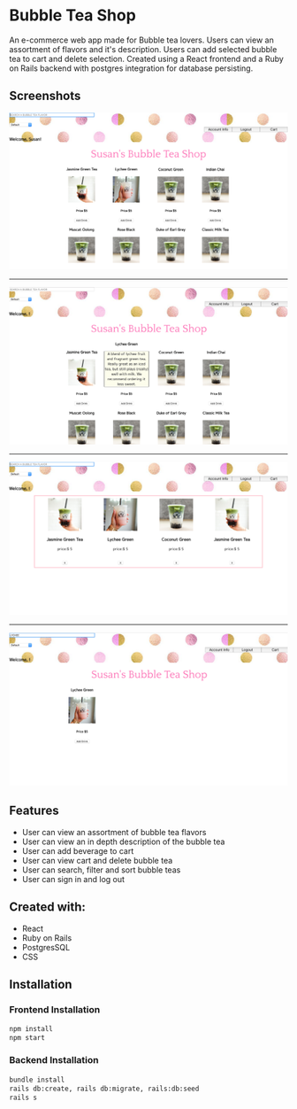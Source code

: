 # Bubble Tea Shop
An e-commerce web app made for Bubble tea lovers. Users can view an assortment of flavors and it's description. Users can add selected bubble tea to cart and delete selection. Created using a React frontend and a Ruby on Rails backend with postgres integration for database persisting. 

## Screenshots

![Landing](https://raw.githubusercontent.com/sunnytano/Bubbletea-Ecommerce-Frontend/master/public/bubbleImage1.png)
***
![Landing](https://raw.githubusercontent.com/sunnytano/Bubbletea-Ecommerce-Frontend/master/public/bubbleImage2.png)
***
![Landing](https://raw.githubusercontent.com/sunnytano/Bubbletea-Ecommerce-Frontend/master/public/bubbleImage3.png)
***
![Landing](https://raw.githubusercontent.com/sunnytano/Bubbletea-Ecommerce-Frontend/master/public/bubbleImage4.png)

## Features

* User can view an assortment of bubble tea flavors
* User can view an in depth description of the bubble tea
* User can add beverage to cart
* User can view cart and delete bubble tea
* User can search, filter and sort bubble teas
* User can sign in and log out

## Created with: 

* React
* Ruby on Rails 
* PostgresSQL
* CSS

## Installation

### Frontend Installation
```
npm install
npm start
```
### Backend Installation
```
bundle install
rails db:create, rails db:migrate, rails:db:seed
rails s
```
